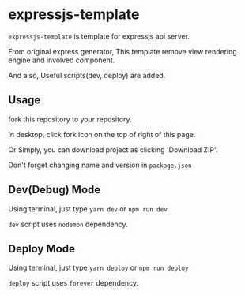 # expressjs-template
`expressjs-template` is template for expressjs api server.


From original express generator, This template remove view rendering engine and involved component.


And also, Useful scripts(dev, deploy) are added.


## Usage
fork this repository to your repository.

In desktop, click fork icon on the top of right of this page.

Or Simply, you can download project as clicking 'Download ZIP'.

Don't forget changing name and version in `package.json`

## Dev(Debug) Mode
Using terminal, just type `yarn dev` or `npm run dev`.


`dev` script uses `nodemon` dependency.



## Deploy Mode
Using terminal, just type `yarn deploy` or `npm run deploy`

`deploy` script uses `forever` dependency.
